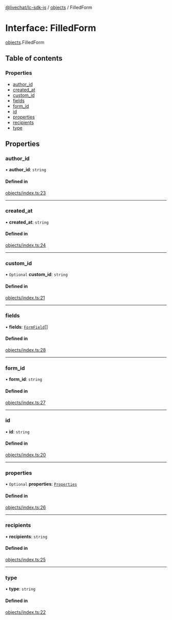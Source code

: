 [@livechat/lc-sdk-js](../README.md) / [objects](../modules/objects.md) / FilledForm

# Interface: FilledForm

[objects](../modules/objects.md).FilledForm

## Table of contents

### Properties

- [author\_id](objects.FilledForm.md#author_id)
- [created\_at](objects.FilledForm.md#created_at)
- [custom\_id](objects.FilledForm.md#custom_id)
- [fields](objects.FilledForm.md#fields)
- [form\_id](objects.FilledForm.md#form_id)
- [id](objects.FilledForm.md#id)
- [properties](objects.FilledForm.md#properties)
- [recipients](objects.FilledForm.md#recipients)
- [type](objects.FilledForm.md#type)

## Properties

### author\_id

• **author\_id**: `string`

#### Defined in

[objects/index.ts:23](https://github.com/livechat/lc-sdk-js/blob/7431f2f/src/objects/index.ts#L23)

___

### created\_at

• **created\_at**: `string`

#### Defined in

[objects/index.ts:24](https://github.com/livechat/lc-sdk-js/blob/7431f2f/src/objects/index.ts#L24)

___

### custom\_id

• `Optional` **custom\_id**: `string`

#### Defined in

[objects/index.ts:21](https://github.com/livechat/lc-sdk-js/blob/7431f2f/src/objects/index.ts#L21)

___

### fields

• **fields**: [`FormField`](objects.FormField.md)[]

#### Defined in

[objects/index.ts:28](https://github.com/livechat/lc-sdk-js/blob/7431f2f/src/objects/index.ts#L28)

___

### form\_id

• **form\_id**: `string`

#### Defined in

[objects/index.ts:27](https://github.com/livechat/lc-sdk-js/blob/7431f2f/src/objects/index.ts#L27)

___

### id

• **id**: `string`

#### Defined in

[objects/index.ts:20](https://github.com/livechat/lc-sdk-js/blob/7431f2f/src/objects/index.ts#L20)

___

### properties

• `Optional` **properties**: [`Properties`](objects.Properties.md)

#### Defined in

[objects/index.ts:26](https://github.com/livechat/lc-sdk-js/blob/7431f2f/src/objects/index.ts#L26)

___

### recipients

• **recipients**: `string`

#### Defined in

[objects/index.ts:25](https://github.com/livechat/lc-sdk-js/blob/7431f2f/src/objects/index.ts#L25)

___

### type

• **type**: `string`

#### Defined in

[objects/index.ts:22](https://github.com/livechat/lc-sdk-js/blob/7431f2f/src/objects/index.ts#L22)

